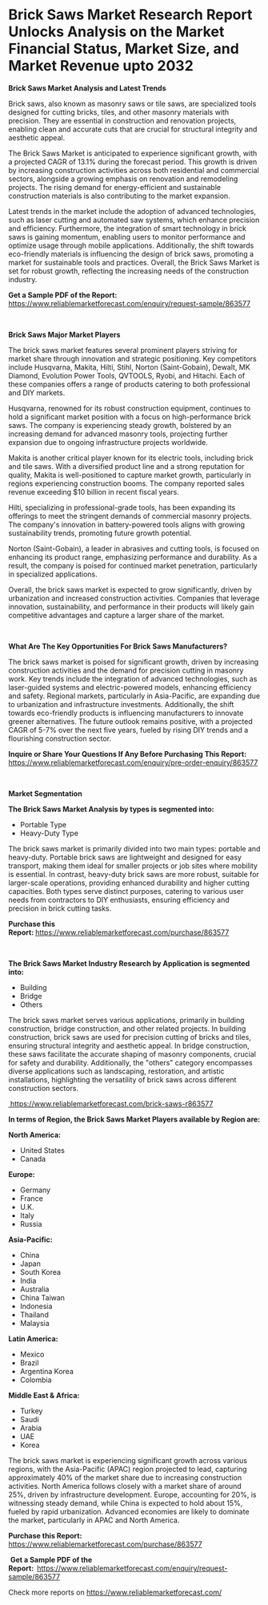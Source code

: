 <p><h1>Brick Saws Market Research Report Unlocks Analysis on the Market Financial Status, Market Size, and Market Revenue upto 2032</h1></p><p><strong>Brick Saws Market Analysis and Latest Trends</strong></p>
<p><p>Brick saws, also known as masonry saws or tile saws, are specialized tools designed for cutting bricks, tiles, and other masonry materials with precision. They are essential in construction and renovation projects, enabling clean and accurate cuts that are crucial for structural integrity and aesthetic appeal. </p><p>The Brick Saws Market is anticipated to experience significant growth, with a projected CAGR of 13.1% during the forecast period. This growth is driven by increasing construction activities across both residential and commercial sectors, alongside a growing emphasis on renovation and remodeling projects. The rising demand for energy-efficient and sustainable construction materials is also contributing to the market expansion.</p><p>Latest trends in the market include the adoption of advanced technologies, such as laser cutting and automated saw systems, which enhance precision and efficiency. Furthermore, the integration of smart technology in brick saws is gaining momentum, enabling users to monitor performance and optimize usage through mobile applications. Additionally, the shift towards eco-friendly materials is influencing the design of brick saws, promoting a market for sustainable tools and practices. Overall, the Brick Saws Market is set for robust growth, reflecting the increasing needs of the construction industry.</p></p>
<p><strong>Get a Sample PDF of the Report:&nbsp;</strong> <a href="https://www.reliablemarketforecast.com/enquiry/request-sample/863577?utm_campaign=2808&utm_medium=2&utm_source=Github&utm_content=ia&utm_term=10042025&utm_id=brick-saws">https://www.reliablemarketforecast.com/enquiry/request-sample/863577</a></p>
<p>&nbsp;</p>
<p><strong>Brick Saws Major Market Players</strong></p>
<p><p>The brick saws market features several prominent players striving for market share through innovation and strategic positioning. Key competitors include Husqvarna, Makita, Hilti, Stihl, Norton (Saint-Gobain), Dewalt, MK Diamond, Evolution Power Tools, QVTOOLS, Ryobi, and Hitachi. Each of these companies offers a range of products catering to both professional and DIY markets.</p><p>Husqvarna, renowned for its robust construction equipment, continues to hold a significant market position with a focus on high-performance brick saws. The company is experiencing steady growth, bolstered by an increasing demand for advanced masonry tools, projecting further expansion due to ongoing infrastructure projects worldwide.</p><p>Makita is another critical player known for its electric tools, including brick and tile saws. With a diversified product line and a strong reputation for quality, Makita is well-positioned to capture market growth, particularly in regions experiencing construction booms. The company reported sales revenue exceeding $10 billion in recent fiscal years.</p><p>Hilti, specializing in professional-grade tools, has been expanding its offerings to meet the stringent demands of commercial masonry projects. The company's innovation in battery-powered tools aligns with growing sustainability trends, promoting future growth potential.</p><p>Norton (Saint-Gobain), a leader in abrasives and cutting tools, is focused on enhancing its product range, emphasizing performance and durability. As a result, the company is poised for continued market penetration, particularly in specialized applications.</p><p>Overall, the brick saws market is expected to grow significantly, driven by urbanization and increased construction activities. Companies that leverage innovation, sustainability, and performance in their products will likely gain competitive advantages and capture a larger share of the market.</p></p>
<p>&nbsp;</p>
<p><strong>What Are The Key Opportunities For Brick Saws Manufacturers?</strong></p>
<p><p>The brick saws market is poised for significant growth, driven by increasing construction activities and the demand for precision cutting in masonry work. Key trends include the integration of advanced technologies, such as laser-guided systems and electric-powered models, enhancing efficiency and safety. Regional markets, particularly in Asia-Pacific, are expanding due to urbanization and infrastructure investments. Additionally, the shift towards eco-friendly products is influencing manufacturers to innovate greener alternatives. The future outlook remains positive, with a projected CAGR of 5-7% over the next five years, fueled by rising DIY trends and a flourishing construction sector.</p></p>
<p><strong>Inquire or Share Your Questions If Any Before Purchasing This Report:</strong> <a href="https://www.reliablemarketforecast.com/enquiry/pre-order-enquiry/863577?utm_campaign=2808&utm_medium=2&utm_source=Github&utm_content=ia&utm_term=10042025&utm_id=brick-saws">https://www.reliablemarketforecast.com/enquiry/pre-order-enquiry/863577</a></p>
<p>&nbsp;</p>
<p><strong>Market Segmentation</strong></p>
<p><strong>The Brick Saws Market Analysis by types is segmented into:</strong></p>
<p><ul><li>Portable Type</li><li>Heavy-Duty Type</li></ul></p>
<p><p>The brick saws market is primarily divided into two main types: portable and heavy-duty. Portable brick saws are lightweight and designed for easy transport, making them ideal for smaller projects or job sites where mobility is essential. In contrast, heavy-duty brick saws are more robust, suitable for larger-scale operations, providing enhanced durability and higher cutting capacities. Both types serve distinct purposes, catering to various user needs from contractors to DIY enthusiasts, ensuring efficiency and precision in brick cutting tasks.</p></p>
<p><strong>Purchase this Report:&nbsp;</strong><a href="https://www.reliablemarketforecast.com/purchase/863577?utm_campaign=2808&utm_medium=2&utm_source=Github&utm_content=ia&utm_term=10042025&utm_id=brick-saws">https://www.reliablemarketforecast.com/purchase/863577</a></p>
<p>&nbsp;</p>
<p><strong>The Brick Saws Market Industry Research by Application is segmented into:</strong></p>
<p><ul><li>Building</li><li>Bridge</li><li>Others</li></ul></p>
<p><p>The brick saws market serves various applications, primarily in building construction, bridge construction, and other related projects. In building construction, brick saws are used for precision cutting of bricks and tiles, ensuring structural integrity and aesthetic appeal. In bridge construction, these saws facilitate the accurate shaping of masonry components, crucial for safety and durability. Additionally, the "others" category encompasses diverse applications such as landscaping, restoration, and artistic installations, highlighting the versatility of brick saws across different construction sectors.</p></p>
<p><a href="https://www.reliablemarketforecast.com/brick-saws-r863577?utm_campaign=2808&utm_medium=2&utm_source=Github&utm_content=ia&utm_term=10042025&utm_id=brick-saws">&nbsp;https://www.reliablemarketforecast.com/brick-saws-r863577</a></p>
<p><strong>In terms of Region, the Brick Saws Market Players available by Region are:</strong></p>
<p>
    <p> <strong> North America: </strong>
        <ul>
            <li>United States</li>
            <li>Canada</li>
        </ul>
        </p> 
    <p> <strong> Europe: </strong>
        <ul>
            <li>Germany</li>
            <li>France</li>
            <li>U.K.</li>
            <li>Italy</li>
            <li>Russia</li>
        </ul>
        </p> 
    <p> <strong> Asia-Pacific: </strong>
        <ul>
            <li>China</li>
            <li>Japan</li>
            <li>South Korea</li>
            <li>India</li>
            <li>Australia</li>
            <li>China Taiwan</li>
            <li>Indonesia</li>
            <li>Thailand</li>
            <li>Malaysia</li>
        </ul>
        </p> 
    <p> <strong> Latin America: </strong>
        <ul>
            <li>Mexico</li>
            <li>Brazil</li>
            <li>Argentina Korea</li>
            <li>Colombia</li>
        </ul>
        </p> 
    <p> <strong> Middle East & Africa: </strong>
        <ul>
            <li>Turkey</li>
            <li>Saudi</li>
            <li>Arabia</li>
            <li>UAE</li>
            <li>Korea</li>
        </ul>
    </p>
    </p>
<p><p>The brick saws market is experiencing significant growth across various regions, with the Asia-Pacific (APAC) region projected to lead, capturing approximately 40% of the market share due to increasing construction activities. North America follows closely with a market share of around 25%, driven by infrastructure development. Europe, accounting for 20%, is witnessing steady demand, while China is expected to hold about 15%, fueled by rapid urbanization. Advanced economies are likely to dominate the market, particularly in APAC and North America.</p></p>
<p><strong>Purchase this Report: </strong><a href="https://www.reliablemarketforecast.com/purchase/863577?utm_campaign=2808&utm_medium=2&utm_source=Github&utm_content=ia&utm_term=10042025&utm_id=brick-saws">https://www.reliablemarketforecast.com/purchase/863577</a></p>
<p>&nbsp;<strong>Get a Sample PDF of the Report:&nbsp;&nbsp;</strong><a href="https://www.reliablemarketforecast.com/enquiry/request-sample/863577?utm_campaign=2808&utm_medium=2&utm_source=Github&utm_content=ia&utm_term=10042025&utm_id=brick-saws">https://www.reliablemarketforecast.com/enquiry/request-sample/863577</a></p>
<p><strong></strong></p>
<p>Check more reports on <a href="https://www.reliablemarketforecast.com/?utm_campaign=2808&utm_medium=2&utm_source=Github&utm_content=ia&utm_term=10042025&utm_id=brick-saws">https://www.reliablemarketforecast.com/</a></p>